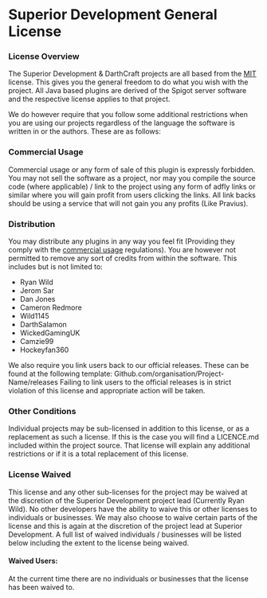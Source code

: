 # Superior Development General License

### License Overview

The Superior Development & DarthCraft projects are all based from the [MIT](http://opensource.org/licenses/MIT) license. This gives you the general freedom to do what you wish with the project. All Java based plugins are derived of the Spigot server software and the respective license applies to that project. 

We do however require that you follow some additional restrictions when you are using our projects regardless of the language the software is written in or the authors. These are as follows:

### Commercial Usage

Commercial usage or any form of sale of this plugin is expressly forbidden. You may not sell the software as a project, nor may you compile the source code (where applicable) / link to the project using any form of adfly links or similar where you will gain profit from users clicking the links. All link backs should be using a service that will not gain you any profits (Like Pravius).

### Distribution 

You may distribute any plugins in any way you feel fit (Providing they comply with the [commercial usage](#commercial-usage) regulations). You are however not permitted to remove any sort of credits from within the software. This includes but is not limited to:

 - Ryan Wild
 - Jerom Sar
 - Dan Jones 
 - Cameron Redmore
 - Wild1145
 - DarthSalamon 
 - WickedGamingUK
 - Camzie99
 - Hockeyfan360 

We also require you link users back to our official releases. These can be found at the following template: Github.com/organisation/Project-Name/releases  Failing to link users to the official releases is in strict violation of this license and appropriate action will be taken. 

### Other Conditions

Individual projects may be sub-licensed in addition to this license, or as a replacement as such a license. If this is the case you will find a LICENCE.md included within the project source. That license will explain any additional restrictions or if it is a total replacement of this license.

### License Waived

This license and any other sub-licenses for the project may be waived at the discretion of the Superior Development project lead (Currently Ryan Wild). No other developers have the ability to waive this or other licenses to individuals or businesses. We may also choose to waive certain parts of the license and this is again at the discretion of the project lead at Superior Development. A full list of waived individuals / businesses will be listed below including the extent to the license being waived.

#### Waived Users:

At the current time there are no individuals or businesses that the license has been waived to. 
